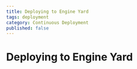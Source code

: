 ```yaml
---
title: Deploying to Engine Yard
tags: deployment
category: Continuous Deployment
published: false
---
```


# Deploying to Engine Yard
